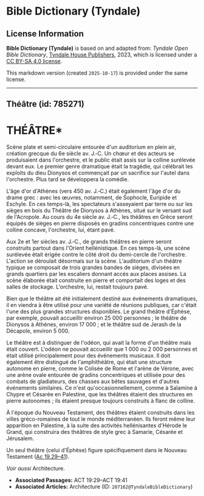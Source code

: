 # Bible Dictionary (Tyndale)

## License Information

**Bible Dictionary (Tyndale)** is based on and adapted from: _Tyndale Open Bible Dictionary_, [Tyndale House Publishers](https://tyndaleopenresources.com/), 2023, which is licensed under a [CC BY-SA 4.0 license](https://creativecommons.org/licenses/by-sa/4.0/legalcode.en).

This markdown version (created `2025-10-17`) is provided under the same license.



--------------------------------

## Théâtre (id: 785271)

THÉÂTRE\*
=========

Scène plate et semi\-circulaire entourée d'un auditorium en plein air, création grecque du 6e siècle av. J.‑C. Un chœur et des acteurs se produisaient dans l'orchestre, et le public était assis sur la colline surélevée devant eux. Le premier genre dramatique était la tragédie, qui célébrait les exploits du dieu Dionysos et commençait par un sacrifice sur l'autel dans l'orchestre. Plus tard se développera la comédie.

L'âge d'or d'Athènes (vers 450 av. J.‑C.) était également l'âge d'or du drame grec : avec les œuvres, notamment, de Sophocle, Euripide et Eschyle. En ces temps\-là, les spectateurs s'asseyaient par terre ou sur les sièges en bois du Théâtre de Dionysos à Athènes, situé sur le versant sud de l'Acropole. Au cours du 4e siècle av. J.‑C., les théâtres en Grèce seront équipés de sièges en pierre disposés en gradins concentriques contre une colline concave, l'orchestre, lui, étant pavé.

Aux 2e et 1er siècles av. J.‑C., de grands théâtres en pierre seront construits partout dans l'Orient hellénistique. En ces temps\-là, une scène surélevée était érigée contre le côté droit du demi\-cercle de l'orchestre. L'action se déroulait désormais sur la scène. L'auditorium d'un théâtre typique se composait de trois grandes bandes de sièges, divisées en grands quartiers par les escaliers donnant accès aux places assises. La scène élaborée était construite en pierre et comportait des loges et des salles de stockage. L'orchestre, lui, restait toujours pavé.

Bien que le théâtre ait été initialement destiné aux événements dramatiques, il en viendra à être utilisé pour une variété de réunions publiques, car c'était l'une des plus grandes structures disponibles. Le grand théâtre d'Éphèse, par exemple, pouvait accueillir environ 25 000 personnes ; le théâtre de Dionysos à Athènes, environ 17 000 ; et le théâtre sud de Jerash de la Décapole, environ 5 000\.

Le théâtre est à distinguer de l'odéon, qui avait la forme d'un théâtre mais était couvert. L'odéon ne pouvait accueillir que 1 000 ou 2 000 personnes et était utilisé principalement pour des événements musicaux. Il doit également être distingué de l'amphithéâtre, qui était une structure autonome en pierre, comme le Colisée de Rome et l'arène de Vérone, avec une arène ovale entourée de gradins concentriques et utilisée pour des combats de gladiateurs, des chasses aux bêtes sauvages et d'autres événements similaires. Ce n'est qu'occasionnellement, comme à Salamine à Chypre et Césarée en Palestine, que les théâtres étaient des structures en pierre autonomes ; ils étaient presque toujours construits à flanc de colline.

À l'époque du Nouveau Testament, des théâtres étaient construits dans les villes gréco\-romaines de tout le monde méditerranéen. Ils feront même leur apparition en Palestine, à la suite des activités hellénisantes d'Hérode le Grand, qui construira des théâtres de style grec à Samarie, Césarée et Jérusalem.

Un seul théâtre (celui d'Éphèse) figure spécifiquement dans le Nouveau Testament ([Ac 19\.29–41](https://ref.ly/Acts19:29-Acts19:41)).

*Voir aussi* Architecture.

* **Associated Passages:** ACT 19:29–ACT 19:41
* **Associated Articles:** Architecture (ID: `207162@TyndaleBibleDictionary`)

